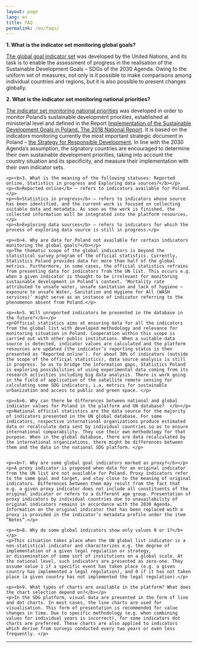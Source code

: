 ```yaml
---
layout: page
lang: en
title: FAQ
permalink: /en/faqs/
---
```

<article>

  <p><b>1. What is the indicator set monitoring global goals?</b></p>
  <p><a title="Go to Sustainable Development Goals – SDGs page" href="https://unstats.un.org/sdgs/indicators/indicators-list/"  target="_blank">The global goal indicator set</a> was developed by the United Nations, and its task is to enable the assessment of progress in the realisation of the Sustainable Development Goals – SDGs of the 2030 Agenda. Owing to the uniform set of measures, not only is it possible to make comparisons among individual countries and regions, but it is also possible to present changes globally.
  </p>

  <p><b>2. What is the indicator set monitoring national priorities?</b></p>
  <p><a title="Go to national indicators" href="{{ site.baseurl }}/en/statistics_nat/">The indicator set monitoring national priorities</a> was developed in order to monitor Poland’s sustainable development priorities, established at ministerial level and defined in the Report
    <a title="Go to Implementation of the Sustainable Development Goals in Poland Report" href="https://www.gov.pl/web/rozwoj-technologia/monitoring-realizacji-agendy-2030"  target="_blank">Implementation of the Sustainable Development Goals in Poland. The 2018 National Report</a>. It is based on the indicators monitoring currently the most important strategic document in Poland – <a title="Open Strategy for Responsible Development" href="https://www.miir.gov.pl/strony/strategia-na-rzecz-odpowiedzialnego-rozwoju/informacje-o-strategii/"  target="_blank">the Strategy for Responsible Development</a>. In line with the 2030 Agenda’s assumption, the signatory countries are encouraged to determine their own sustainable development priorities, taking into account the country situation and its specificity, and measure their implementation with their own indicator sets.    
  </p>

    <p><b>3. What is the meaning of the following statuses: Reported online, Statistics in progress and Exploring data sources?</b></p>
    <p><b>Reported online</b> – refers to indicators available for Poland.</p>
    <p><b>Statistics in progress</b> – refers to indicators whose source has been identified, and the current work is focused on collecting suitable data and metadata. As soon as the work is finished, the collected information will be integrated into the platform resources.</p>
    <p><b>Exploring data sources</b> – refers to indicators for which the process of exploring data source is still in progress.</p>

    <p><b>4. Why are data for Poland not available for certain indicators monitoring the global goals?</b></p>
    <p>The thematic scope of the global indicators is beyond the statistical survey program of the official statistics. Currently, Statistics Poland provides data for more than half of the global metrics. Furthermore, in some cases, the official statistics refrains from presenting data for indicators from the UN list. This occurs e.g. when a given indicator is thought to be irrelevant for monitoring sustainable development in Poland’s context. ‘Mortality rate attributed to unsafe water, unsafe sanitation and lack of hygiene – exposure to unsafe Water, Sanitation and Hygiene for All (WASH services)’ might serve as an instance of indicator referring to the phenomenon absent from Poland.</p>

    <p><b>5. Will unreported indicators be presented in the database in the future?</b></p>
    <p>Official statistics aims at ensuring data for all the indicators from the global list with developed methodology and relevance for monitoring situation in Poland. Cooperation within this scope is carried out with other public institutions. When a suitable data source is detected, indicator values are calculated and the platform resources are updated (the indicator’s reporting status is then presented as ‘Reported online’). For about 30% of indicators (outside the scope of the official statistics), data source analysis is still in progress. So as to bridge the information gaps, Statistics Poland is exploring possibilities of using experimental data coming from its research activities including big data analysis. There is work going in the field of application of the satellite remote sensing for calculating some SDG indicators, i.a. metrics for sustainable urbanization and access to public and green space. </p>

    <p><b>6. Why can there be differences between national and global indicator values for Poland in the platform and UN database?  </b></p>
    <p>National official statistics are the data source for the majority of indicators presented in the UN global database. For some indicators, respective international organizations produce estimated data or recalculate data sent by individual countries so as to ensure international comparability. They use their own methodology for that purpose. When in the global database, there are data recalculated by the international organizations, there might be differences between them and the data in the national SDG platform. </p>


    <p><b>7. Why are some global goal indicators marked as proxy?</b></p>
    <p>A proxy indicator is proposed when data for an original indicator from the UN list are not available for Poland. Proxy indicators refer to the same goal and target, and stay close to the meaning of original indicators. Differences between them may result from the fact that e.g. a given proxy indicator does not include all constituents of the original indicator or refers to a different age group. Presentation of proxy indicators by individual countries due to unavailability of original indicators remains in accordance with the 2030 Agenda. Information on the original indicator that has been replaced with a proxy is provided in the indicator’s metadata profile under the item “Notes”.</p>

    <p><b>8. Why do some global indicators show only values 0 or 1?</b></p>
    <p>This situation takes place when the UN global list indicator is a non-statistical indicator and characterizes e.g. the degree of implementation of a given legal regulation or strategy,
    or dissemination of some sort of institutions on a global scale. At the national level, such indicators are presented as zero-one. They assume value 1 if a specific event has taken place (e.g. a given country has implemented a legal regulation), and 0 if it has not taken place (a given country has not implemented the legal regulation).</p>

    <p><b>9. What types of charts are available in the platform? What does the chart selection depend on?</b></p>
    <p>In the SDG platform, visual data are presented in the form of line and dot charts. In most cases, the line charts are used for visualisation. This form of presentation is recommended for value changes in time. Due to specific methodology (e.g. when combining values for individual years is incorrect), for some indicators dot charts are preferred. These charts are also applied to indicators which derive from surveys conducted every two years or even less frequently. </p>


</article>
<hr>
